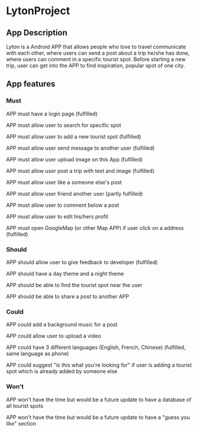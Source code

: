 # LytonProject

## App Description

Lyton is a Android APP that allows people who love to travel communicate with each other, where
users can send a post about a trip he/she has done, where users can comment in a specific tourist
spot. Before starting a new trip, user can get into the APP to find inspiration, popular spot of one
city.


## App features

### Must

APP must have a login page (fulfilled)

APP must allow user to search for specific spot 

APP must allow user to add a new tourist spot (fulfilled)

APP must allow user send message to another user (fulfilled)

APP must allow user upload image on this App (fulfilled)

APP must allow user post a trip with text and image (fulfilled)

APP must allow user like a someone else's post

APP must allow user friend another user (partly fulfilled)

APP must allow user to comment below a post

APP must allow user to edit his/hers profit

APP must open GoogleMap (or other Map APP) if user click on a address (fulfilled)

### Should

APP should allow user to give feedback to developer (fulfilled)

APP should have a day theme and a night theme

APP should be able to find the tourist spot near the user

APP should be able to share a post to another APP

### Could

APP could add a background music for a post

APP could allow user to upload a video

APP could have 3 different languages (English, French, Chinese) (fulfilled, same language as phone)

APP could suggest "is this what you're looking for" if user is adding a tourist spot which is already added by someone else

### Won't

APP won't have the time but would be a future update to have a database of all tourist spots

APP won't have the time but would be a future update to have a "guess you like" section 
